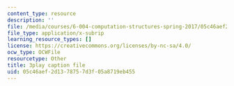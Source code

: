 ```yaml
---
content_type: resource
description: ''
file: /media/courses/6-004-computation-structures-spring-2017/05c46aef2d1378757d3f05a8719eb455_7XEUB_dTaK0.srt
file_type: application/x-subrip
learning_resource_types: []
license: https://creativecommons.org/licenses/by-nc-sa/4.0/
ocw_type: OCWFile
resourcetype: Other
title: 3play caption file
uid: 05c46aef-2d13-7875-7d3f-05a8719eb455
---
```

